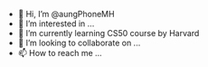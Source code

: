 - 👋 Hi, I’m @aungPhoneMH
- 👀 I’m interested in ...
- 🌱 I’m currently learning CS50 course by Harvard
- 💞️ I’m looking to collaborate on ...
- 📫 How to reach me ...

<!---
aungPhoneMH/aungPhoneMH is a ✨ special ✨ repository because its `README.md` (this file) appears on your GitHub profile.
You can click the Preview link to take a look at your changes.
--->
